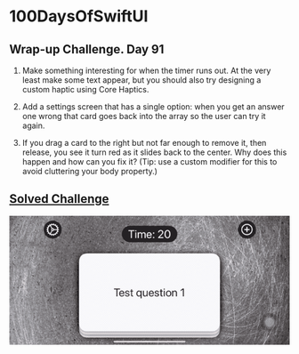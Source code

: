 
# 100DaysOfSwiftUI

## Wrap-up Challenge. Day 91

1. Make something interesting for when the timer runs out. At the very least make some text appear, but you should also try designing a custom haptic using Core Haptics.

2. Add a settings screen that has a single option: when you get an answer one wrong that card goes back into the array so the user can try it again.

3. If you drag a card to the right but not far enough to remove it, then release, you see it turn red as it slides back to the center. Why does this happen and how can you fix it? (Tip: use a custom modifier for this to avoid cluttering your body property.)

## [Solved Challenge](Flashzilla)

<p align="center"><img src="Flashzilla/img/run-example.gif"></p>